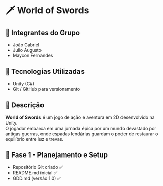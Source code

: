 # 🗡️ World of Swords

## 👥 Integrantes do Grupo
- João Gabriel  
- Julio Augusto  
- Maycon Fernandes  

## 🧰 Tecnologias Utilizadas
- Unity (C#)  
- Git / GitHub para versionamento  

## 📝 Descrição
**World of Swords** é um jogo de ação e aventura em 2D desenvolvido na Unity.  
O jogador embarca em uma jornada épica por um mundo devastado por antigas guerras, onde espadas lendárias guardam o poder de restaurar o equilíbrio entre luz e trevas.

## 📅 Fase 1 - Planejamento e Setup
- Repositório Git criado ✅  
- README.md inicial ✅  
- GDD.md (versão 1.0) ✅
